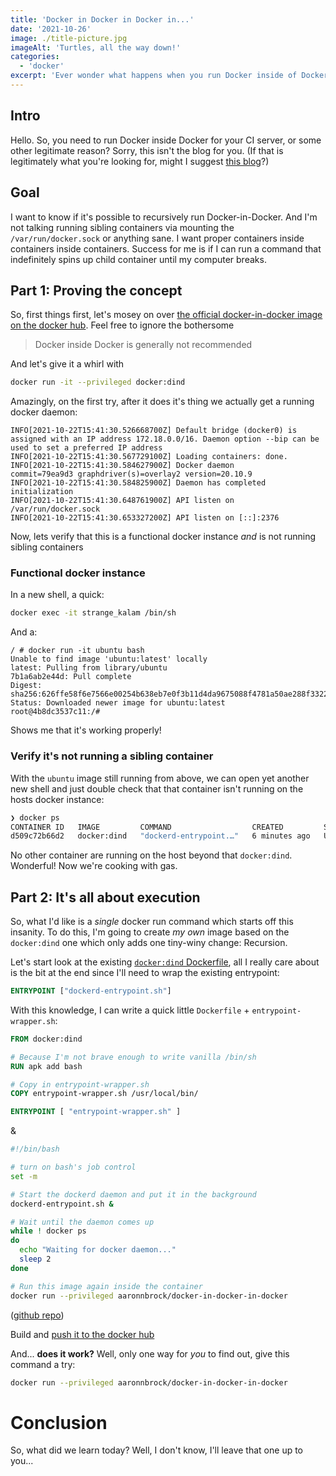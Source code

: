 ```yaml
---
title: 'Docker in Docker in Docker in...'
date: '2021-10-26'
image: ./title-picture.jpg
imageAlt: 'Turtles, all the way down!'
categories:
  - 'docker'
excerpt: 'Ever wonder what happens when you run Docker inside of Docker?  In this blog we explore that rabbit hole.'
---
```


## Intro

Hello. So, you need to run Docker inside Docker for your CI server, or some other legitimate reason? Sorry, this isn't the blog for you. (If that is legitimately what you're looking for, might I suggest [this blog](https://jpetazzo.github.io/2015/09/03/do-not-use-docker-in-docker-for-ci/)?)

## Goal

I want to know if it's possible to recursively run Docker-in-Docker. And I'm not talking running sibling containers via mounting the `/var/run/docker.sock` or anything sane. I want proper containers inside containers inside containers. Success for me is if I can run a command that indefinitely spins up child container until my computer breaks.

## Part 1: Proving the concept

So, first things first, let's mosey on over [the official docker-in-docker image on the docker hub](https://hub.docker.com/_/docker). Feel free to ignore the bothersome

> Docker inside Docker is generally not recommended

And let's give it a whirl with

```bash
docker run -it --privileged docker:dind
```

Amazingly, on the first try, after it does it's thing we actually get a running docker daemon:

```
INFO[2021-10-22T15:41:30.526668700Z] Default bridge (docker0) is assigned with an IP address 172.18.0.0/16. Daemon option --bip can be used to set a preferred IP address
INFO[2021-10-22T15:41:30.567729100Z] Loading containers: done.
INFO[2021-10-22T15:41:30.584627900Z] Docker daemon                                 commit=79ea9d3 graphdriver(s)=overlay2 version=20.10.9
INFO[2021-10-22T15:41:30.584825900Z] Daemon has completed initialization
INFO[2021-10-22T15:41:30.648761900Z] API listen on /var/run/docker.sock
INFO[2021-10-22T15:41:30.653327200Z] API listen on [::]:2376
```

Now, lets verify that this is a functional docker instance _and_ is not running sibling containers

### Functional docker instance

In a new shell, a quick:

```bash
docker exec -it strange_kalam /bin/sh
```

And a:

```docker
/ # docker run -it ubuntu bash
Unable to find image 'ubuntu:latest' locally
latest: Pulling from library/ubuntu
7b1a6ab2e44d: Pull complete
Digest: sha256:626ffe58f6e7566e00254b638eb7e0f3b11d4da9675088f4781a50ae288f3322
Status: Downloaded newer image for ubuntu:latest
root@4b8dc3537c11:/#
```

Shows me that it's working properly!

### Verify it's not running a sibling container

With the `ubuntu` image still running from above, we can open yet another new shell and just double check that that container isn't running on the hosts docker instance:

```bash
❯ docker ps
CONTAINER ID   IMAGE         COMMAND                  CREATED         STATUS         PORTS           NAMES
d509c72b66d2   docker:dind   "dockerd-entrypoint.…"   6 minutes ago   Up 6 minutes   2375-2376/tcp   strange_kalam
```

No other container are running on the host beyond that `docker:dind`. Wonderful! Now we're cooking with gas.

## Part 2: It's all about execution

So, what I'd like is a _single_ docker run command which starts off this insanity. To do this, I'm going to create _my own_ image based on the `docker:dind` one which only adds one tiny-winy change: Recursion.

Let's start look at the existing [`docker:dind` Dockerfile](https://github.com/docker-library/docker/blob/8baa881aab85f8398d2edbbcc0da4bd1f556dd98/20.10/dind/Dockerfile), all I really care about is the bit at the end since I'll need to wrap the existing entrypoint:

```Dockerfile
ENTRYPOINT ["dockerd-entrypoint.sh"]
```

With this knowledge, I can write a quick little `Dockerfile` + `entrypoint-wrapper.sh`:

```Dockerfile
FROM docker:dind

# Because I'm not brave enough to write vanilla /bin/sh
RUN apk add bash

# Copy in entrypoint-wrapper.sh
COPY entrypoint-wrapper.sh /usr/local/bin/

ENTRYPOINT [ "entrypoint-wrapper.sh" ]
```

&

```bash
#!/bin/bash

# turn on bash's job control
set -m

# Start the dockerd daemon and put it in the background
dockerd-entrypoint.sh &

# Wait until the daemon comes up
while ! docker ps
do
  echo "Waiting for docker daemon..."
  sleep 2
done

# Run this image again inside the container
docker run --privileged aaronnbrock/docker-in-docker-in-docker
```

([github repo](https://github.com/AaronNBrock/docker-in-docker-in-docker))

Build and [push it to the docker hub](https://hub.docker.com/r/aaronnbrock/docker-in-docker-in-docker)

And... **does it work?** Well, only one way for _you_ to find out, give this command a try:

```bash
docker run --privileged aaronnbrock/docker-in-docker-in-docker
```

# Conclusion

So, what did we learn today? Well, I don't know, I'll leave that one up to you...
